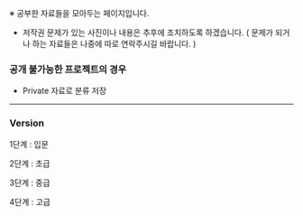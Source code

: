 ※ 공부한 자료들을 모아두는 페이지입니다.

* 저작권 문제가 있는 사진이나 내용은 추후에 조치하도록 하겠습니다.
  ( 문제가 되거나 하는 자료들은 나중에 따로 연락주시길 바랍니다. )



### 공개 불가능한 프로젝트의 경우

- Private 자료로 분류 저장



---



### Version

1단계 : 입문

2단계 : 초급

3단계 : 중급

4단계 : 고급